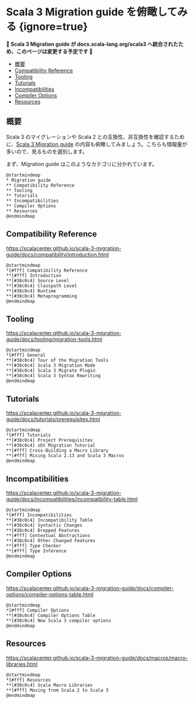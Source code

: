 # Scala 3 Migration guide を俯瞰してみる {ignore=true}

**:construction: Scala 3 Migration guide が docs.scala-lang.org/scala3 へ統合されたため、このページは変更する予定です :construction:**

<!-- @import "[TOC]" {cmd="toc" depthFrom=1 depthTo=6 orderedList=false} -->

<!-- code_chunk_output -->

- [概要](#概要)
- [Compatibility Reference](#compatibility-reference)
- [Tooling](#tooling)
- [Tutorials](#tutorials)
- [Incompatibilities](#incompatibilities)
- [Compiler Options](#compiler-options)
- [Resources](#resources)

<!-- /code_chunk_output -->

## 概要

Scala 3 のマイグレーションや Scala 2 との互換性、非互換性を確認するために、[Scala 3 Migration guide](https://scalacenter.github.io/scala-3-migration-guide/) の内容も俯瞰してみましょう。こちらも情報量が多いので、見るものを選別します。

まず、Migration guide はこのようなカテゴリに分かれています。

```plantuml
@startmindmap
* Migration guide
** Compatibility Reference
** Tooling
** Tutorials
** Incompatibilities
** Compiler Options
** Resources
@endmindmap
```

## Compatibility Reference

https://scalacenter.github.io/scala-3-migration-guide/docs/compatibility/introduction.html

```plantuml
@startmindmap
*[#fff] Compatibility Reference
**[#fff] Introduction
**[#38c0c4] Source Level
**[#38c0c4] Classpath Level
**[#38c0c4] Runtime
**[#38c0c4] Metaprogramming
@endmindmap
```

## Tooling

https://scalacenter.github.io/scala-3-migration-guide/docs/tooling/migration-tools.html

```plantuml
@startmindmap
*[#fff] General
**[#38c0c4] Tour of the Migration Tools
**[#38c0c4] Scala 3 Migration Mode
**[#38c0c4] Scala 3 Migrate Plugin
**[#38c0c4] Scala 3 Syntax Rewriting
@endmindmap
```

## Tutorials

https://scalacenter.github.io/scala-3-migration-guide/docs/tutorials/prerequisites.html

```plantuml
@startmindmap
*[#fff] Tutorials
**[#38c0c4] Project Prerequisites
**[#38c0c4] sbt Migration Tutorial
**[#fff] Cross-Building a Macro Library
**[#fff] Mixing Scala 2.13 and Scala 3 Macros
@endmindmap
```

## Incompatibilities

https://scalacenter.github.io/scala-3-migration-guide/docs/incompatibilities/incompatibility-table.html

```plantuml
@startmindmap
*[#fff] Incompatibilities
**[#38c0c4] Incompatibility Table
**[#38c0c4] Syntactic Changes
**[#38c0c4] Dropped Features
**[#fff] Contextual Abstractions
**[#38c0c4] Other Changed Features
**[#fff] Type Checker
**[#fff] Type Inference
@endmindmap
```

## Compiler Options

https://scalacenter.github.io/scala-3-migration-guide/docs/compiler-options/compiler-options-table.html

```plantuml
@startmindmap
*[#fff] Compiler Options
**[#38c0c4] Compiler Options Table
**[#38c0c4] New Scala 3 compiler options
@endmindmap
```

## Resources

https://scalacenter.github.io/scala-3-migration-guide/docs/macros/macro-libraries.html

```plantuml
@startmindmap
*[#fff] Resources
**[#38c0c4] Scala Macro Libraries
**[#fff] Moving from Scala 2 to Scala 3
@endmindmap
```